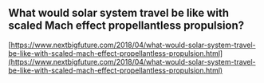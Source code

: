 ## What would solar system travel be like with scaled Mach effect propellantless propulsion?
  
  [https://www.nextbigfuture.com/2018/04/what-would-solar-system-travel-be-like-with-scaled-mach-effect-propellantless-propulsion.html](https://www.nextbigfuture.com/2018/04/what-would-solar-system-travel-be-like-with-scaled-mach-effect-propellantless-propulsion.html)